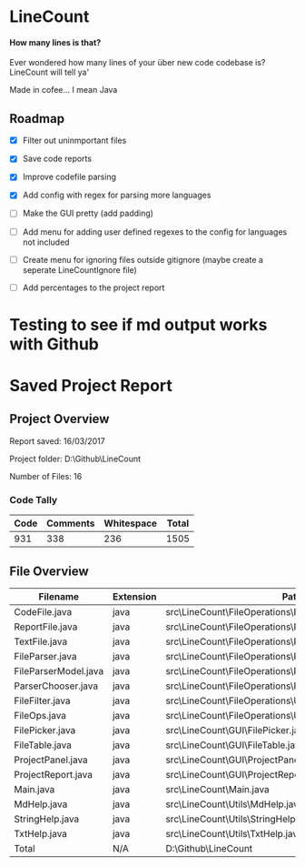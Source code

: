 # LineCount
#### How many lines is that?

Ever wondered how many lines of your über new code codebase is? LineCount will tell ya'

Made in cofee... I mean Java

## Roadmap
- [x] Filter out uninmportant files
- [x] Save code reports
- [x] Improve codefile parsing
- [x] Add config with regex for parsing more languages
- [ ] Make the GUI pretty (add padding)
- [ ] Add menu for adding user defined regexes to the config for languages not included
- [ ] Create menu for ignoring files outside gitignore (maybe create a seperate LineCountIgnore file)
- [ ] Add percentages to the project report


# Testing to see if md output works with Github

# Saved Project Report
## Project Overview
Report saved: 16/03/2017


Project folder: D:\Github\LineCount


Number of Files: 16


### Code Tally
| Code | Comments | Whitespace | Total |
|------|----------|------------|-------|
| 931  |   338    |    236     | 1505  |


## File Overview
|       Filename       | Extension |                           Path                            | Code | Comments | Whitespace | Total |
|----------------------|-----------|-----------------------------------------------------------|------|----------|------------|-------|
|    CodeFile.java     |   java    |     src\LineCount\FileOperations\Files\CodeFile.java      |  78  |    58    |     27     |  163  |
|   ReportFile.java    |   java    |    src\LineCount\FileOperations\Files\ReportFile.java     | 111  |    32    |     22     |  165  |
|    TextFile.java     |   java    |     src\LineCount\FileOperations\Files\TextFile.java      |  37  |    28    |     8      |  73   |
|   FileParser.java    |   java    |   src\LineCount\FileOperations\Parsing\FileParser.java    |  38  |    21    |     11     |  70   |
| FileParserModel.java |   java    | src\LineCount\FileOperations\Parsing\FileParserModel.java |  5   |    3     |     1      |   9   |
|  ParserChooser.java  |   java    |  src\LineCount\FileOperations\Parsing\ParserChooser.java  |  41  |    17    |     11     |  69   |
|   FileFilter.java    |   java    |    src\LineCount\FileOperations\Utils\FileFilter.java     |  62  |    54    |     16     |  132  |
|     FileOps.java     |   java    |      src\LineCount\FileOperations\Utils\FileOps.java      |  50  |    16    |     13     |  79   |
|   FilePicker.java    |   java    |             src\LineCount\GUI\FilePicker.java             | 136  |    11    |     37     |  184  |
|    FileTable.java    |   java    |             src\LineCount\GUI\FileTable.java              |  63  |    5     |     13     |  81   |
|  ProjectPanel.java   |   java    |            src\LineCount\GUI\ProjectPanel.java            |  95  |    24    |     22     |  141  |
|  ProjectReport.java  |   java    |           src\LineCount\GUI\ProjectReport.java            |  88  |    8     |     22     |  118  |
|      Main.java       |   java    |                  src\LineCount\Main.java                  |  14  |    0     |     5      |  19   |
|     MdHelp.java      |   java    |              src\LineCount\Utils\MdHelp.java              |  51  |    42    |     15     |  108  |
|   StringHelp.java    |   java    |            src\LineCount\Utils\StringHelp.java            |  24  |    15    |     3      |  42   |
|     TxtHelp.java     |   java    |             src\LineCount\Utils\TxtHelp.java              |  38  |    4     |     10     |  52   |
|        Total         |    N/A    |                    D:\Github\LineCount                    | 931  |   338    |    236     | 1505  |
